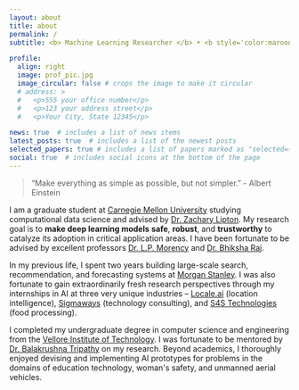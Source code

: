 ```yaml
---
layout: about
title: about
permalink: /
subtitle: <b> Machine Learning Researcher </b> • <b style='color:maroon !important;'> 3X Top-Tier Publications </b> • <b>10X Hackathon Winner </b> • <b style='color:green !important;'>2X Patents </b> 

profile:
  align: right
  image: prof_pic.jpg
  image_circular: false # crops the image to make it circular
  # address: >
  #   <p>555 your office number</p>
  #   <p>123 your address street</p>
  #   <p>Your City, State 12345</p>

news: true  # includes a list of news items
latest_posts: true  # includes a list of the newest posts
selected_papers: true # includes a list of papers marked as "selected={true}"
social: true  # includes social icons at the bottom of the page
---
```


> “Make everything as simple as possible, but not simpler.” - Albert Einstein

I am a graduate student at [Carnegie Mellon University](https://www.cmu.edu/) studying computational data science and advised by [Dr. Zachary Lipton](https://www.zacharylipton.com/). My research goal is to **make deep learning models** **safe**, **robust**, and **trustworthy** to catalyze its adoption in critical application areas. I have been fortunate to be advised by excellent professors [Dr. L.P. Morency](https://www.cs.cmu.edu/~morency/) and [Dr. Bhiksha Raj](http://mlsp.cs.cmu.edu/people/bhiksha/index.php).

In my previous life, I spent two years building large-scale search, recommendation, and forecasting systems at [Morgan Stanley](https://www.morganstanley.com/). I was also fortunate to gain extraordinarily fresh research perspectives through my internships in AI at three very unique industries – [Locale.ai](https://www.locale.ai/) (location intelligence), [Sigmaways](https://www.sigmaways.com/) (technology consulting), and [S4S Technologies](https://s4stechnologies.com/) (food processing).

I completed my undergraduate degree in computer science and engineering from the [Vellore Institute of Technology](https://vit.ac.in/). I was fortunate to be mentored by [Dr. Balakrushna Tripathy](http://www.bktripathy.co.in/) on my research. Beyond academics, I thoroughly enjoyed devising and implementing AI prototypes for problems in the domains of education technology, woman's safety, and unmanned aerial vehicles. 

<!-- Write your biography here. Tell the world about yourself. Link to your favorite [subreddit](http://reddit.com). You can put a picture in, too. The code is already in, just name your picture `prof_pic.jpg` and put it in the `img/` folder.

Put your address / P.O. box / other info right below your picture. You can also disable any of these elements by editing `profile` property of the YAML header of your `_pages/about.md`. Edit `_bibliography/papers.bib` and Jekyll will render your [publications page](/al-folio/publications/) automatically.

Link to your social media connections, too. This theme is set up to use [Font Awesome icons](http://fortawesome.github.io/Font-Awesome/) and [Academicons](https://jpswalsh.github.io/academicons/), like the ones below. Add your Facebook, Twitter, LinkedIn, Google Scholar, or just disable all of them. -->
